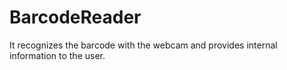 # BarcodeReader
It recognizes the barcode with the webcam and provides internal information to the user.
